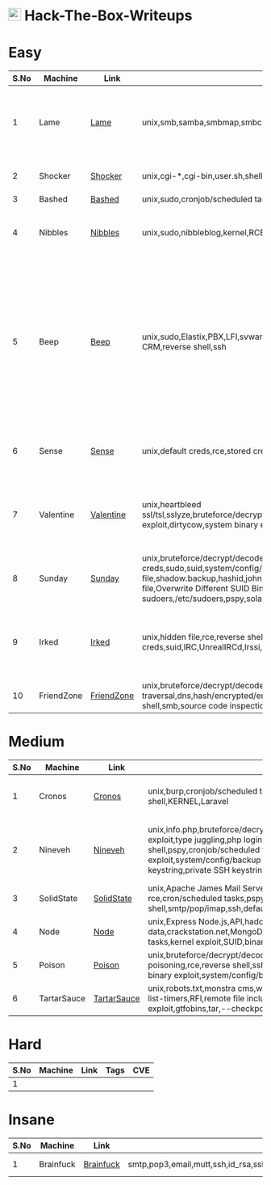 # <img src="https://avatars.githubusercontent.com/u/67481186?v=4" width="25"> Hack-The-Box-Writeups


# Easy
|S.No| Machine          | Link | Tags                | CVE                                                  |
|----|------------------|------|---------------------|------------------------------------------------------|
|1   |Lame              |[Lame](https://github.com/h4md153v63n/CTFs/blob/main/01_HTB/01_Lame.md)|unix,smb,samba,smbmap,smbclient,distccd,process,udev|CVE-2007-2447,CVE-2004-2687,CVE-2009-1185|
|2   |Shocker           |[Shocker](https://github.com/h4md153v63n/CTFs/blob/main/01_HTB/03_Shocker.md)|unix,cgi-*,cgi-bin,user.sh,shellshock,gtfobins,sudo,RCE,reverse shell|CVE-2014-6271|
|3   |Bashed            |[Bashed](https://github.com/h4md153v63n/CTFs/blob/main/01_HTB/04_Bashed.md)|unix,sudo,cronjob/scheduled task,RCE,reverse shell|-|
|4   |Nibbles           |[Nibbles](https://github.com/h4md153v63n/CTFs/blob/main/01_HTB/05_Nibbles.md)|unix,sudo,nibbleblog,kernel,RCE,default creds,source code inspection|CVE-2015-6967,CVE-2017-16995|
|5   |Beep              |[Beep](https://github.com/h4md153v63n/CTFs/blob/main/01_HTB/06_Beep.md)|unix,sudo,Elastix,PBX,LFI,svwar,webmin,shellshock,cgi-*,smtp,pop3,email,vTiger CRM,reverse shell,ssh|CVE:N/A [1](https://www.exploit-db.com/exploits/37637),CVE-2012-4869,CVE-2014-6271,CVE-2012-4867,CVE-2016-1713,CVE-2015-6000,CVE-2013-3214,CVE-2013-3215|
|6   |Sense             |[Sense](https://github.com/h4md153v63n/CTFs/blob/main/01_HTB/09_Sense.md)|unix,default creds,rce,stored creds,pfsense|CVE-2014-4688,CVE-2016-10709|
|7   |Valentine         |[Valentine](https://github.com/h4md153v63n/CTFs/blob/main/01_HTB/12_Valentine.md)|unix,heartbleed ssl/tsl,sslyze,bruteforce/decrypt/decode,hash/encrypted/encoded,ssh,openssl,kernel exploit,dirtycow,system binary exploit,tmux session|CVE-2014-0160,CVE-2014-0346,CVE-2016-5195|
|8   |Sunday            |[Sunday](https://github.com/h4md153v63n/CTFs/blob/main/01_HTB/14_Sunday.md)|unix,bruteforce/decrypt/decode,finger,hydra,hash/encrypted/encoded,ssh,stored creds,sudo,suid,system/config/backup file,shadow.backup,hashid,john,hashcat,wget,gtfobins,openssl,passwd,wget --post-file,Overwrite Different SUID Binary,Overwrite shadow,Overwrite sudoers,/etc/sudoers,pspy,solaris,powershell|-|
|9   |Irked             |[Irked](https://github.com/h4md153v63n/CTFs/blob/main/01_HTB/16_Irked.md)|unix,hidden file,rce,reverse shell,stego,steghide,stored creds,suid,IRC,UnrealIRCd,Irssi,hexchat,Exim,ltrace|CVE-2010-2075,CVE-2016-1531,CVE-2018-6789|
|10  |FriendZone        |[FriendZone](https://github.com/h4md153v63n/CTFs/blob/main/01_HTB/17_FriendZone.md)|unix,bruteforce/decrypt/decode,burp,directory traversal,dns,hash/encrypted/encoded,library hijack,local file inclusion,rce,reverse shell,smb,source code inspection,stored creds,system/config/backup file|-|


# Medium
|S.No| Machine          | Link | Tags                | CVE                                                  |
|----|------------------|------|---------------------|------------------------------------------------------|
|1   |Cronos            |[Cronos](https://github.com/h4md153v63n/CTFs/blob/main/01_HTB/07_Cronos.md)|unix,burp,cronjob/scheduled task,DNS,DNS zone transfer,subdomain,sqli,RCE,reverse shell,KERNEL,Laravel|CVE-2017-16995,CVE-2018-15133|
|2   |Nineveh           |[Nineveh](https://github.com/h4md153v63n/CTFs/blob/main/01_HTB/08_Nineveh.md)|unix,info.php,bruteforce/decrypt/decode,hydra,php login bypass,php comparisons error exploit,type juggling,php login bypass type juggling,LFI,rce,phpliteadmin,reverse shell,pspy,cronjob/scheduled task,chkrootkit,strings,ssh,stego,binwalk,system binary exploit,system/config/backup file,mail,port knock,knockd,chisel,ssh authorized keys,public SSH keystring,private SSH keystring,kernel|CVE:N/A [1](https://www.exploit-db.com/exploits/24044),CVE-2014-0476,CVE-2017-16995|
|3   |SolidState        |[SolidState](https://github.com/h4md153v63n/CTFs/blob/main/01_HTB/10_SolidState.md)|unix,Apache James Mail Server,smtp,pop3,email,mutt,ssh,sshpass,authenticated rce,cron/scheduled tasks,pspy,rbash(restricted bash shell)/restricted shell,smtp/pop/imap,ssh,default creds,telnet,/etc/bash_completion.d,RSIP|CVE:N/A [1](https://www.exploit-db.com/exploits/35513) [2](https://www.exploit-db.com/exploits/50347)|
|4   |Node              |[Node](https://github.com/h4md153v63n/CTFs/blob/main/01_HTB/11_Node.md)|unix,Express Node.js,API,hadoop,big data,crackstation.net,MongoDB,NoSQL,base64,unzip,fcrackzip,zip2john,john,ssh,cron/scheduled tasks,kernel exploit,SUID,binary analysis,ltrace,unzip,7z,libc buffer overflow|CVE-2017-16995|
|5   |Poison            |[Poison](https://github.com/h4md153v63n/CTFs/blob/main/01_HTB/13_Poison.md)|unix,bruteforce/decrypt/decode,hash/encrypted/encoded,LFI,local file inclusion,log poisoning,rce,reverse shell,ssh,ssh tunnelling,proxychains,port forwarding,stored creds,system binary exploit,system/config/backup file,VNC,vncviewer,scp,phpinfo.php,phpinfolfi.py|-|
|6   |TartarSauce       |[TartarSauce](https://github.com/h4md153v63n/CTFs/blob/main/01_HTB/15_TartarSauce.md)|unix,robots.txt,monstra cms,wordpress,wpscan,gwolle-gb,cron/scheduled tasks,pspy,systemctl list-timers,RFI,remote file inclusion,reverse shell,source code inspection,sudo,system binary exploit,gtfobins,tar,--checkpoint-action,--to-command,SUID,symbolic link|CVE:N/A [1](https://www.exploit-db.com/exploits/43348),CVE-2015-8351|


# Hard
|S.No| Machine          | Link | Tags                | CVE                                                  |
|----|------------------|------|---------------------|------------------------------------------------------|
|1   |                  |      |                     |                                                      |


# Insane
|S.No| Machine          | Link | Tags                | CVE                                                  |
|----|------------------|------|---------------------|------------------------------------------------------|
|1   |Brainfuck         |[Brainfuck](https://github.com/h4md153v63n/CTFs/blob/main/01_HTB/02_Brainfuck.md)|smtp,pop3,email,mutt,ssh,id_rsa,ssh2john,john,tls,subdomain,wordpress,vigenere,RSA,lxd,lxc,ssh|CVE:N/A [1](https://www.exploit-db.com/exploits/41006)  [2](https://www.exploit-db.com/exploits/46978)|

